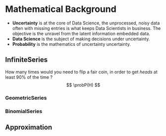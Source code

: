 # Mathematical Background
- **Uncertainty** is at the core of Data Science, the unprocessed, noisy data often with missing entries is what keeps Data Scientists in business. The objective is the unravel from the latent information embedded data. 
- **Data Science** is the subject of making decisions under uncertainty. 
- **Probability** is the mathematics of uncertainty uncertainty. 
## InfiniteSeries
How many times would you need to flip a fair coin, in order to get *heads* at least 90% of the time ?
$$
   \probP(H)
$$
### GeometricSeries

### BinomialSeries

## Approximation